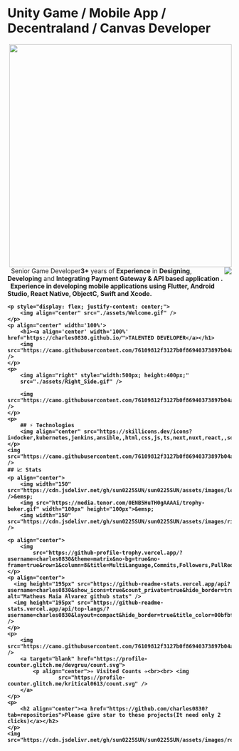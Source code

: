   <h1 align="left" id="macropower-title">Unity Game / Mobile App / Decentraland / Canvas Developer</h1>

<p>
  <img align="right" width="500" src="https://media0.giphy.com/media/qgQUggAC3Pfv687qPC/giphy.gif?cid=790b7611382bf04e5e70d777ebc7c2e988dad020877c25bf&rid=giphy.gif&ct=g" />
<img align="right" src="https://readme-typing-svg.herokuapp.com/?lines=Don't%20worry%20%20if%20it%20doesn't%20work%20right;8+%2B%20years%20of%20hands-on%20experience;If%20everything%20did,%20you'd%20be%20out%20of%20a%20job&center=true&width=500&height=45" />
&nbsp;&nbsp;Senior Game Developer<strong>3+</strong> years of <strong>Experience</strong> in 
 <strong>Designing</strong>, <strong>Developing</strong> and <strong>Integrating</strong> <strong>Payment Gateway<strong> & <strong>API<strong> based application .<br>
&nbsp;&nbsp;<strong>Experience</strong> in developing mobile applications using <strong>Flutter</strong>, <strong>Android Studio</strong>, <strong>React Native</strong>, <strong>ObjectC</strong>, <strong>Swift</strong> and <strong>Xcode<strong>.<br>

</p>


    <p style="display: flex; justify-content: center;">
        <img align="center" src="./assets/Welcome.gif" />
    </p>
    <p align="center" width='100%'>
        <h1><a align='center' width='100%' href="https://charles0830.github.io/">TALENTED DEVELOPER</a></h1>
        <img src="https://camo.githubusercontent.com/76109812f3127b0f86940373897b04ac8943cb3c0f057f90046444480f61bafd/68747470733a2f2f692e696d6775722e636f6d2f77617856496d762e706e67" />
    </p>
    <p>
        <img align="right" style="width:500px; height:400px;" 
        src="./assets/Right_Side.gif" />
     
        <img src="https://camo.githubusercontent.com/76109812f3127b0f86940373897b04ac8943cb3c0f057f90046444480f61bafd/68747470733a2f2f692e696d6775722e636f6d2f77617856496d762e706e67" />
    </p>
    <p>
        ## ⚡ Technologies
        <img align="center" src="https://skillicons.dev/icons?i=docker,kubernetes,jenkins,ansible,,html,css,js,ts,next,nuxt,react,,solidity,prometheus,androidstudio,flutter,reactivex,aws,azure,cloudflare,,angular,nodejs,express,python,django,rails,ruby,,fastapi,go,java,codepen,git,github,gitlab,postman,,vue,laravel,php,qt,c,cpp,cs,,discord,bots,reactivex,swift,powershell,stackoverflow,styledcomponents,webpack,,figma,wordpress,mysql,postgresql,firebase,flask,dotnet,,kotlin,unity,linux,electron&perline=17"/>
    </p>
    <img src="https://camo.githubusercontent.com/76109812f3127b0f86940373897b04ac8943cb3c0f057f90046444480f61bafd/68747470733a2f2f692e696d6775722e636f6d2f77617856496d762e706e67" />
    ## 📈 Stats
    <p align="center">
        <img width="150" src="https://cdn.jsdelivr.net/gh/sun0225SUN/sun0225SUN/assets/images/left.png" />&emsp;
        <img src="https://media.tenor.com/0ENB5HuTH0gAAAAi/trophy-beker.gif" width="100px" height="100px">&emsp;
        <img width="150" src="https://cdn.jsdelivr.net/gh/sun0225SUN/sun0225SUN/assets/images/right.png" /> 

    <p align="center">
        <img
            src="https://github-profile-trophy.vercel.app/?username=charles0830&theme=matrix&no-bg=true&no-frame=true&row=1&column=8&title=MultiLanguage,Commits,Followers,PullRequest,Repositories,Issues,Organizations,Stars,Reviews">
    </p>
    <p align="center">  
      <img height="195px" src="https://github-readme-stats.vercel.app/api?username=charles0830&show_icons=true&count_private=true&hide_border=true&title_color=00bfbf&icon_color=00bfbf&text_color=c9d1d9&bg_color=0d1117" alt="Matheus Maia Alvarez github stats" /> 
      <img height="195px" src="https://github-readme-stats.vercel.app/api/top-langs/?username=charles0830&layout=compact&hide_border=true&title_color=00bfbf&text_color=00bfbf&bg_color=0d1117" />
    </p>
    <p>
        <img src="https://camo.githubusercontent.com/76109812f3127b0f86940373897b04ac8943cb3c0f057f90046444480f61bafd/68747470733a2f2f692e696d6775722e636f6d2f77617856496d762e706e67" />
        <a target="blank" href="https://profile-counter.glitch.me/devgruu/count.svg">
            <p align="center">✈ Visited Counts ✈<br><br> <img
                    src="https://profile-counter.glitch.me/kritical0613/count.svg" />
        </a>
    </p>
    <p>
        <h2 align="center"><a href="https://github.com/charles0830?tab=repositories">Please give star to these projects(It need only 2 clicks)</a></h2>
    </p>
    <img src="https://cdn.jsdelivr.net/gh/sun0225SUN/sun0225SUN/assets/images/rocket.png"/>

